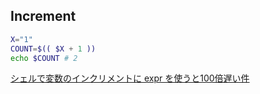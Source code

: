 ## Increment

```sh
X="1"
COUNT=$(( $X + 1 ))
echo $COUNT # 2
```

[シェルで変数のインクリメントに expr を使うと100倍遅い件](https://qiita.com/d_nishiyama85/items/a117d59a663cfcdea5e4)
